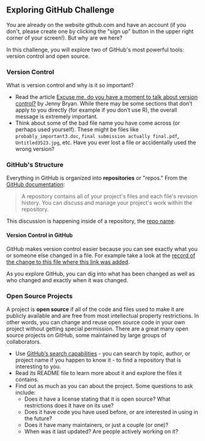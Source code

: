 ## Exploring GitHub Challenge

You are already on the website github.com and have an account (if you don't, please create one by clicking the "sign up" button in the upper right corner of your screen!). But why are we here?

In this challenge, you will explore two of GitHub's most powerful tools: version control and open source.

### Version Control

What is version control and why is it so important? 
* Read the article [Excuse me, do you have a moment to talk about version control?](https://peerj.com/preprints/3159v2/) by Jenny Bryan. While there may be some sections that don’t apply to you directly (for example if you don’t use R), the overall message is extremely important.
* Think about some of the bad file name you have come across (or perhaps used yourself). These might be files like `probably_important3.doc`, `final submission actually final.pdf`, `Untitled3523.jpg`, etc. Have you ever lost a file or accidentally used the wrong version?

### GitHub's Structure

Everything in GitHub is organized into **repositories** or "repos." From the [GitHub documentation](https://docs.github.com/en/repositories/creating-and-managing-repositories/about-repositories):

> A repository contains all of your project's files and each file's revision history. You can discuss and manage your project's work within the repository.

This discussion is happening inside of a repository, the [repo name](link/to/repo).

#### Version Control in GitHub

GitHub makes version control easier because you can see exactly what you or someone else changed in a file. For example take a look at the [record of the change to this file where this link was added](add/link/here).

As you explore GitHub, you can dig into what has been changed as well as who changed and exactly when it was changed.

### Open Source Projects

A project is **open source** if all of the code and files used to make it are publicly available and are free from most intellectual property restrictions. In other words, you can change and reuse open source code in your own project without getting special permission. There are a great many open source projects on GitHub, some maintained by large groups of collaborators. 
* Use [GitHub’s search capabilities](https://github.com/search) - you can search by topic, author, or project name if you happen to know it - to find a repository that is interesting to you. 
* Read its README file to learn more about it and explore the files it contains. 
* Find out as much as you can about the project. Some questions to ask include:
    * Does it have a license stating that it is open source? What restrictions does it have on its use? 
    * Does it have code you have used before, or are interested in using in the future? 
    * Does it have many maintainers, or just a couple (or one)? 
    * When was it last updated? Are people actively working on it?